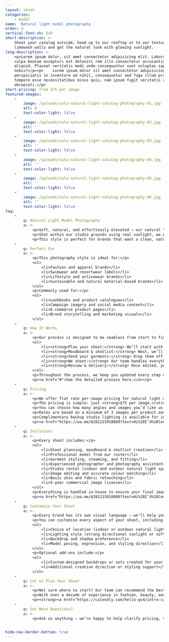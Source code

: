 ```yaml
---
layout: shoot
categories:
    - model
name: 'Natural light model photography '
order: 4
vertical-font-vh: 5vh
short-description: >-
    Shoot your catalog outside, head up to our rooftop or to our textured
    limewash walls and get the natural look with glowing sunlight. 
long-description: >-
    <p>Lorem ipsum dolor, sit amet consectetur adipisicing elit. Laborum in
    culpa beatae excepturi est deleniti rem illo consectetur accusantium
    aliquid. Placeat veritatis modi unde consequuntur sunt voluptas sapiente hic
    nobis?</p><p>    Lorem ipsum dolor sit amet consectetur adipisicing elit. Ex
    perspiciatis in inventore ad nihil, consequuntur sed fuga illum praesentium
    tempore esse necessitatibus minus quis, nam ipsum fugit veritatis aut
    obcaecati.</p>
short-pricing: from $75 per image
featured-images:
    -
        image: /uploads/sulu-natural-light-catalog-photography-01.jpg
        alt: A
        text-color-light: false
    -
        image: /uploads/sulu-natural-light-catalog-photography-02.jpg
        alt: ''
        text-color-light: false
    -
        image: /uploads/sulu-natural-light-catalog-photography-03.jpg
        alt: ''
        text-color-light: false
    -
        image: /uploads/sulu-natural-light-catalog-photography-04.jpg
        alt: ''
        text-color-light: false
    -
        image: /uploads/sulu-natural-light-catalog-photography-05.jpg
        alt: ''
        text-color-light: false
    -
        image: /uploads/sulu-natural-light-catalog-photography-06.jpg
        alt: ''
        text-color-light: false
faq:
    -
        q: Natural Light Model Photography
        a: >-
            <p>Soft, natural, and effortlessly elevated — our natural light model photography captures your products in a way that feels organic, authentic, and beautifully refined.</p>
            <p>Shot within our studio grounds using real sunlight, we work with both strong directional light and soft diffused tones to create a look that feels modern and honest, without losing the polished Suluh aesthetic.</p>
            <p>This style is perfect for brands that want a clean, natural-feeling lookbook that feels at home on social media yet elevated enough to double as a minimalist campaign.</p>
    -
        q: Perfect For
        a: >-
            <p>This photography style is ideal for:</p>
            <ul>
                <li>Fashion and apparel brands</li>
                <li>Swimwear and resortwear labels</li>
                <li>Lifestyle and activewear brands</li>
                <li>Sustainable and natural material-based brands</li>
            </ul>
            <p>Commonly used for:</p>
            <ul>
                <li>Lookbooks and product catalogues</li>
                <li>Campaign imagery and social media content</li>
                <li>E-commerce product pages</li>
                <li>Brand storytelling and marketing visuals</li>
            </ul>
    -
        q: How It Works
        a: >-
            <p>Our process is designed to be seamless from start to finish:</p>
            <ol>
                <li><strong>Plan your shoot:</strong> We’ll start with a call with one of our experienced shoot producers to get to know your brand, collection, and goals for the shoot, and walk you through exactly what to expect.</li>
                <li><strong>Moodboard & shotlist:</strong> Next, we’ll create a detailed shoot plan that covers everything from lighting direction and location choice within the studio grounds, to backdrop selection, model poses, and styling notes. You’ll see exactly what’s being captured before we start, so there are no surprises.</li>
                <li><strong>Send your garments:</strong> Drop them off to our Bali studio or ship them through our trusted local and international partners. Our team will steam, style, and prepare each piece ready for the shoot.</li>
                <li><strong>We shoot:</strong> Our team handles everything from lighting and direction to styling and model management. Working with natural light creates subtle variations in each image as the light shifts throughout the session, bringing an organic sense of depth and realism to your collection.</li>
                <li><strong>Review & delivery:</strong> Once edited, your images are uploaded to a private gallery for your review and final approval before delivery.</li>
            </ol>
            <p>Throughout the process, we keep you updated every step of the way, so you can relax knowing your shoot is in expert hands.</p>
            <p><a href="#">See the detailed process here.</a></p>
    -
        q: Pricing
        a: >-
            <p>We offer flat rate per-image pricing for natural light model photography, with a rate that already includes the studio rental, professional model, stylist, photographer, and professional editing and retouching. It’s an end-to-end service for one simple price.</p>
            <p>The pricing is simple: just <strong>$75 per image.</strong></p>
            <p>You can choose how many angles and images you’d like us to capture for each product, with the average being <strong>4 images</strong> (front, back, side, and detail).</p>
            <p>Rates are based on a minimum of 3 images per product and include a <strong>5-year image license</strong> for all deliverables.</p>
            <p>Complimentary backup studio lighting is available for inclement weather or low-light conditions.</p>
            <p><a href="https://wa.me/6281215918089?text=Hi%20I’d%20love%20more%20details%20about%20the%20pricing%20for%20natural%20light%20model%20photography%20at%20Suluh%20Studio">See full pricing details below.</a></p>
    -
        q: Inclusions
        a: >-
            <p>Every shoot includes:</p>
            <ul>
                <li>Shoot planning, moodboard & shotlist creation</li>
                <li>Professional model from our roster</li>
                <li>Garment styling, steaming, and fitting</li>
                <li>Experienced photographer and photography assistant</li>
                <li>Studio rental (indoor and outdoor natural light spaces)</li>
                <li>Image editing and accurate colour matching</li>
                <li>Basic skin and fabric retouching</li>
                <li>5-year commercial image license</li>
            </ul>
            <p>Everything is handled in-house to ensure your final images are cohesive, polished, and perfectly aligned with your brand aesthetic.</p>
            <p><a href="https://wa.me/6281215918089?text=Hi%20I’d%20love%20more%20details%20about%20the%20pricing%20for%20natural%20light%20model%20photography%20at%20Suluh%20Studio">See full pricing details below.</a></p>
    -
        q: Customise Your Shoot
        a: >-
            <p>Every brand has its own visual language — we’ll help you bring yours to life through creative direction and attention to detail.</p>
            <p>You can customise every aspect of your shoot, including:</p>
            <ul>
                <li>Choice of location (indoor or outdoor natural light spaces within our studio grounds)</li>
                <li>Lighting style (strong directional sunlight or soft diffused daylight)</li>
                <li>Backdrop and shadow preference</li>
                <li>Model posing, expression, and styling direction</li>
            </ul>
            <p>Optional add-ons include:</p>
            <ul>
                <li>Custom-designed backdrops or sets created for your brand</li>
                <li>Additional creative direction or styling support</li>
            </ul>
    -
        q: Let Us Plan Your Shoot
        a: >-
            <p>Not sure where to start? Our team can recommend the best package based on your goals and help you plan the perfect shoot for your collection.</p>
            <p>With over a decade of experience in fashion, beauty, and lifestyle photography, we’ll guide you through everything — from creative direction and model selection to styling and delivery timelines.</p>
            <p><strong><a href="https://calendly.com/hello-gv4/intro-call">Book a complimentary call</a></strong> and let’s bring your vision to life.</p>
    -
        q: Got More Questions?
        a: >-
            <p>Ask us anything — we’re happy to help clarify pricing, timelines, workflow or review your moodboard and let you know what’s possible for your shoot.</p>


hide-nav-border-bottom: true
---
```


